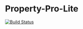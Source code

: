 # Property-Pro-Lite

[![Build Status](https://travis-ci.org/JackieBinya/Property-Pro-Lite.svg?branch=develop)](https://travis-ci.org/JackieBinya/Property-Pro-Lite)